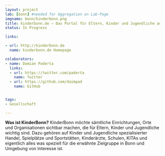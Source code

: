 ```yaml
---
layout: project
lab: [bonn] #needed for Aggregation on Lab-Page
imgname: bonn/kinderbonn.png
title: kinderbonn.de – Das Portal für Eltern, Kinder und Jugendliche aus Bonn und Umgebung
status: In Progress

links:

- url: http://kinderbonn.de
  name: kinderbonn.de Homepage

colaborators:
- name: Damian Paderta
  links:
  - url: https://twitter.com/paderta
    name: Twitter
  - url: https://github.com/daimpad
    name: GitHub


tags:
- Gesellschaft

---
```


<b>Was ist KinderBonn?</b>
KinderBonn möchte sämtliche Einrichtungen, Orte und Organisationen sichtbar machen, die für Eltern, Kinder und Jugendliche wichtig sind. Dazu gehören auf Kinder und Jugendliche spezialisierter Handel, Spielplätze und Sportstätten, Kinderärzte, Schulen, KITAs und eigentlich alles was speziell für die erwähnte Zielgruppe in Bonn und Umgebung von Interesse ist.
